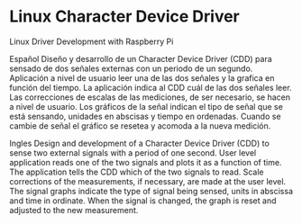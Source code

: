 # Linux Character Device Driver
Linux Driver Development with Raspberry Pi

Español
Diseño y desarrollo de un Character Device Driver (CDD) para sensado de dos señales externas con un periodo de un segundo. 
Aplicación a nivel de usuario leer una de las dos señales y la grafica en función del tiempo. La aplicación indica al CDD cuál de las dos señales leer. 
Las correcciones de escalas de las mediciones, de ser necesario, se hacen a nivel de usuario. 
Los gráficos de la señal indican el tipo de señal que se está sensando, unidades en abscisas y tiempo en ordenadas. 
Cuando se cambie de señal el gráfico se resetea y acomoda a la nueva medición.

Ingles
Design and development of a Character Device Driver (CDD) to sense two external signals with a period of one second. 
User level application reads one of the two signals and plots it as a function of time. The application tells the CDD which of the two signals to read. 
Scale corrections of the measurements, if necessary, are made at the user level. 
The signal graphs indicate the type of signal being sensed, units in abscissa and time in ordinate. 
When the signal is changed, the graph is reset and adjusted to the new measurement.
